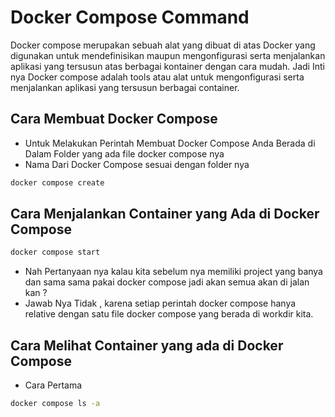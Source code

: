 # Docker Compose Command 
Docker compose merupakan sebuah alat yang dibuat di atas Docker yang digunakan untuk mendefinisikan maupun mengonfigurasi serta menjalankan aplikasi yang tersusun atas berbagai kontainer dengan cara mudah.
Jadi Inti nya Docker compose adalah tools atau alat untuk mengonfigurasi serta menjalankan aplikasi yang tersusun berbagai container.

## Cara Membuat Docker Compose 
- Untuk Melakukan Perintah Membuat Docker Compose Anda Berada di Dalam Folder yang ada file docker compose nya
- Nama Dari Docker Compose sesuai dengan folder nya 
```bash
docker compose create
```
## Cara Menjalankan Container yang Ada di Docker Compose
```bash
docker compose start
```
- Nah Pertanyaan nya kalau kita sebelum nya memiliki project yang banya dan sama sama pakai docker compose jadi akan semua akan di jalan kan ?
- Jawab Nya Tidak , karena setiap perintah docker compose hanya relative dengan satu file docker compose yang berada di workdir kita.
  
## Cara Melihat Container yang ada di Docker Compose
- Cara Pertama 
```bash
docker compose ls -a
```